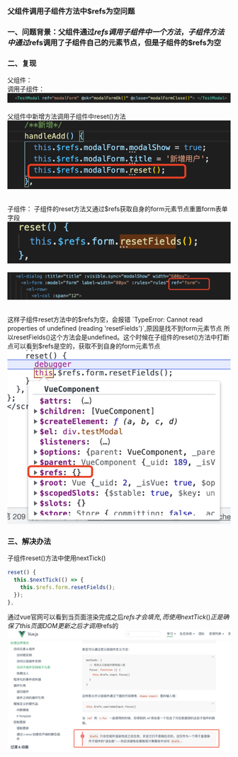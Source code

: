 ### 父组件调用子组件方法中$refs为空问题

### 一、问题背景：父组件通过$refs调用子组件中一个方法，子组件方法中通过$refs调用了子组件自己的元素节点，但是子组件的$refs为空

### 二、复现
父组件：  
调用子组件：
</br>
![Alt](src/articlesmd/assets/20220501-1-1.png)  
</br>
父组件中新增方法调用子组件中reset()方法  
![Alt](src/articlesmd/assets/20220501-1-2.png)  
</br>

子组件：
子组件的reset方法又通过$refs获取自身的form元素节点重置form表单字段  
![Alt](src/articlesmd/assets/20220501-1-4.png)  
</br>
![Alt](src/articlesmd/assets/20220501-1-3.png)  
</br>

这样子组件reset方法中的$refs为空，会报错 `TypeError: Cannot read properties of undefined (reading 'resetFields')`,原因是找不到form元素节点 所以resetFields()这个方法会是undefined。这个时候在子组件的reset()方法中打断点可以看到$refs是空的，获取不到自身的form元素节点  
![Alt](src/articlesmd/assets/20220501-1-5.png)  

### 三、解决办法
子组件reset()方法中使用nextTick()
```javascript
reset() {
  this.$nextTick(() => {
    this.$refs.form.resetFields();
  });
},
```  
通过vue官网可以看到当页面渲染完成之后$refs才会填充,而使用nextTick()正是确保了this页面DOM更新之后才调用$refs的  
![Alt](src/articlesmd/assets/20220501-1-6.png)  

